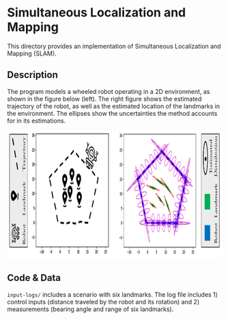 # Simultaneous Localization and Mapping
This directory provides an implementation of Simultaneous Localization and
Mapping (SLAM).

## Description
The program models a wheeled robot operating in a 2D environment, as shown in
the figure below (left). The right figure shows the estimated trajectory of the
robot, as well as the estimated location of the landmarks in the environment.
The ellipses show the uncertainties the method accounts for in its estimations.

<p align="center">
  <img
    width="900"
    height="300"
    src="../../../.images/slam.png"
  >
</p>

## Code & Data
`input-logs/` includes a scenario with six landmarks. The log file includes 1)
control inputs (distance traveled by the robot and its rotation) and 2)
measurements (bearing angle and range of six landmarks).
